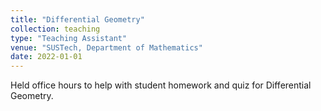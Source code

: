 ```yaml
---
title: "Differential Geometry"
collection: teaching
type: "Teaching Assistant"
venue: "SUSTech, Department of Mathematics"
date: 2022-01-01
---
```

Held office hours to help with student homework and quiz for Differential Geometry.

